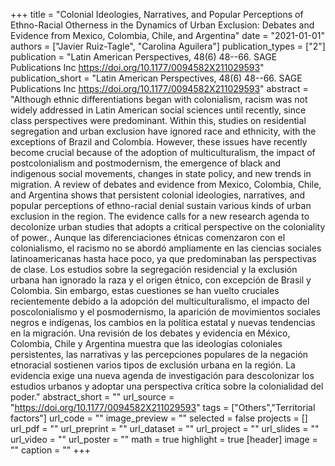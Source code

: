 +++
title = "Colonial Ideologies, Narratives, and Popular Perceptions of Ethno-Racial Otherness in the Dynamics of Urban Exclusion: Debates and Evidence from Mexico, Colombia, Chile, and Argentina"
date = "2021-01-01"
authors = ["Javier Ruiz-Tagle", "Carolina Aguilera"]
publication_types = ["2"]
publication = "Latin American Perspectives, 48(6) 48--66. SAGE Publications Inc https://doi.org/10.1177/0094582X211029593"
publication_short = "Latin American Perspectives, 48(6) 48--66. SAGE Publications Inc https://doi.org/10.1177/0094582X211029593"
abstract = "Although ethnic differentiations began with colonialism, racism was not widely addressed in Latin American social sciences until recently, since class perspectives were predominant. Within this, studies on residential segregation and urban exclusion have ignored race and ethnicity, with the exceptions of Brazil and Colombia. However, these issues have recently become crucial because of the adoption of multiculturalism, the impact of postcolonialism and postmodernism, the emergence of black and indigenous social movements, changes in state policy, and new trends in migration. A review of debates and evidence from Mexico, Colombia, Chile, and Argentina shows that persistent colonial ideologies, narratives, and popular perceptions of ethno-racial denial sustain various kinds of urban exclusion in the region. The evidence calls for a new research agenda to decolonize urban studies that adopts a critical perspective on the coloniality of power., Aunque las diferenciaciones étnicas comenzaron con el colonialismo, el racismo no se abordó ampliamente en las ciencias sociales latinoamericanas hasta hace poco, ya que predominaban las perspectivas de clase. Los estudios sobre la segregación residencial y la exclusión urbana han ignorado la raza y el origen étnico, con excepción de Brasil y Colombia. Sin embargo, estas cuestiones se han vuelto cruciales recientemente debido a la adopción del multiculturalismo, el impacto del poscolonialismo y el posmodernismo, la aparición de movimientos sociales negros e indígenas, los cambios en la política estatal y nuevas tendencias en la migración. Una revisión de los debates y evidencia en México, Colombia, Chile y Argentina muestra que las ideologías coloniales persistentes, las narrativas y las percepciones populares de la negación etnoracial sostienen varios tipos de exclusión urbana en la región. La evidencia exige una nueva agenda de investigación para descolonizar los estudios urbanos y adoptar una perspectiva crítica sobre la colonialidad del poder."
abstract_short = ""
url_source = "https://doi.org/10.1177/0094582X211029593"
tags = ["Others","Territorial factors"]
url_code = ""
image_preview = ""
selected = false
projects = []
url_pdf = ""
url_preprint = ""
url_dataset = ""
url_project = ""
url_slides = ""
url_video = ""
url_poster = ""
math = true
highlight = true
[header]
image = ""
caption = ""
+++
